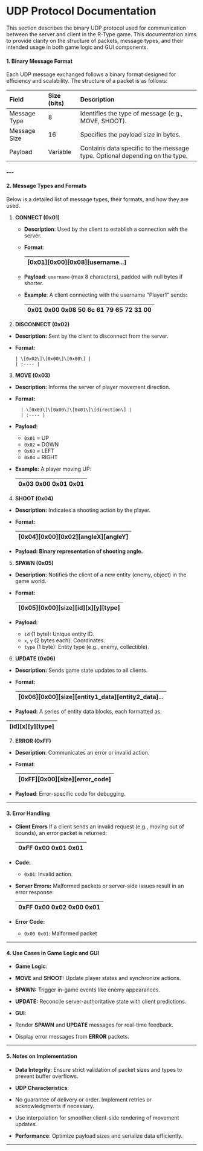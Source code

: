 # **UDP Protocol Documentation**

This section describes the binary UDP protocol used for communication between the server and client in the R-Type game. This documentation aims to provide clarity on the structure of packets, message types, and their intended usage in both game logic and GUI components.

#### **1\. Binary Message Format**

Each UDP message exchanged follows a binary format designed for efficiency and scalability. The structure of a packet is as follows:

| Field | Size (bits) | Description |
| :---- | :---- | :---- |
| Message Type | 8 | Identifies the type of message (e.g., MOVE, SHOOT). |
| Message Size | 16 | Specifies the payload size in bytes. |
| Payload | Variable | Contains data specific to the message type. Optional depending on the type. |

####

#### ---

####

#### **2\. Message Types and Formats**

Below is a detailed list of message types, their formats, and how they are used.

1. **CONNECT (0x01)**
   * **Description**: Used by the client to establish a connection with the server.
   * **Format**:

        | \[0x01\]\[0x00\]\[0x08\]\[username...\] |
        | :---- |

   * **Payload**: `username` (max 8 characters), padded with null bytes if shorter.
   * **Example**: A client connecting with the username "Player1" sends:

        | 0x01 0x00 0x08 50 6c 61 79 65 72 31 00 |
        | :---- |

2. **DISCONNECT (0x02)**

* **Description:** Sent by the client to disconnect from the server.

* **Format:**

      | \[0x02\]\[0x00\]\[0x00\] |
      | :---- |

3. **MOVE (0x03)**

* **Description:** Informs the server of player movement direction.

* **Format:**

        | \[0x03\]\[0x00\]\[0x01\]\[direction\] |
        | :---- |

* **Payload:**

  * `0x01` \= UP
  * `0x02` \= DOWN
  * `0x03` \= LEFT
  * `0x04` \= RIGHT

* **Example:** A player moving UP:

    | 0x03 0x00 0x01 0x01 |
    | :---- |

4. **SHOOT (0x04)**

* **Description:** Indicates a shooting action by the player.

* **Format:**

    | \[0x04\]\[0x00\]\[0x02\]\[angleX\]\[angleY\] |
    | :---- |

* **Payload: Binary representation of shooting angle.**

5. **SPAWN (0x05)**

* **Description:** Notifies the client of a new entity (enemy, object) in the game world.

* **Format:**

    | \[0x05\]\[0x00\]\[size\]\[id\]\[x\]\[y\]\[type\] |
    | :---- |

* **Payload:**

  * `id` (1 byte): Unique entity ID.
  * `x`, `y` (2 bytes each): Coordinates.
  * `type` (1 byte): Entity type (e.g., enemy, collectible).

6. **UPDATE (0x06)**

* **Description:** Sends game state updates to all clients.

* **Format:**

  | \[0x06\]\[0x00\]\[size\]\[entity1\_data\]\[entity2\_data\]... |
  | :---- |

* **Payload:** A series of entity data blocks, each formatted as:

| \[id\]\[x\]\[y\]\[type\] |
| :---- |

7. **ERROR (0xFF)**

* **Description**: Communicates an error or invalid action.

* **Format**:

  | \[0xFF\]\[0x00\]\[size\]\[error\_code\] |
  | :---- |

* **Payload**: Error-specific code for debugging.

---

#### **3\. Error Handling**

* **Client Errors**
  If a client sends an invalid request (e.g., moving out of bounds), an error packet is returned:

  | 0xFF 0x00 0x01 0x01 |
  | :---- |

* **Code:**
  * `0x01`: Invalid action.

* **Server Errors:**
  Malformed packets or server-side issues result in an error response:

  | 0xFF 0x00 0x02 0x00 0x01 |
  | :---- |

* **Error Code:**
  * `0x00 0x01`: Malformed packet

---

#### **4\. Use Cases in Game Logic and GUI**

* **Game Logic**:

* **MOVE** and **SHOOT:** Update player states and synchronize actions.
* **SPAWN:** Trigger in-game events like enemy appearances.
* **UPDATE:** Reconcile server-authoritative state with client predictions.

* **GUI**:

* Render **SPAWN** and **UPDATE** messages for real-time feedback.
* Display error messages from **ERROR** packets.

---

####

#### **5\. Notes on Implementation**

* **Data Integrity**: Ensure strict validation of packet sizes and types to prevent buffer overflows.
* **UDP Characteristics**:

* No guarantee of delivery or order. Implement retries or acknowledgments if necessary.
* Use interpolation for smoother client-side rendering of movement updates.

* **Performance**: Optimize payload sizes and serialize data efficiently.

---
